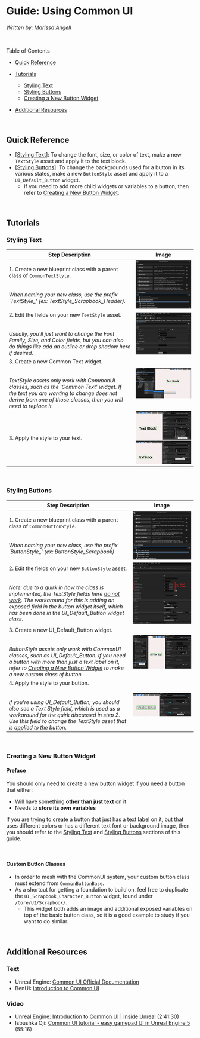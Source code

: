 # Guide: Using Common UI

*Written by: Marissa Angell*

<br>

Table of Contents

- [Quick Reference](#quick-reference)
- [Tutorials](#tutorials)
  - [Styling Text](#styling-text)
  - [Styling Buttons](#styling-buttons)
  - [Creating a New Button Widget](#creating-a-new-button-widget)

- [Additional Resources](#additional-resources)

<br>



## Quick Reference

- [[Styling Text](#styling-text)]: To change the font, size, or color of text, make a new `TextStyle` asset and apply it to the text block. 
- [[Styling Buttons](#styling-buttons)]: To change the backgrounds used for a button in its various states, make a new `ButtonStyle` asset and apply it to a `UI_Default_Button` widget.
  - If you need to add more child widgets or variables to a button, then refer to [Creating a New Button Widget](#creating-a-new-button-widget).

<br>



## Tutorials

### **Styling Text**

| Step Description                                             | Image                                                        |
| ------------------------------------------------------------ | ------------------------------------------------------------ |
| 1. Create a new blueprint class with a parent class of `CommonTextStyle`. <br /><br /><br />*When naming your new class, use the prefix 'TextStyle_' (ex: TextStyle_Scrapbook_Header).* | ![StylingText-1](images/StylingText-1.png)                   |
| 2. Edit the fields on your new `TextStyle` asset. <br /><br /><br />*Usually, you'll just want to change the Font Family, Size, and Color fields, but you can also do things like add an outline or drop shadow here if desired.* | ![](images/StylingText-2.png)                                |
| 3. Create a new Common Text widget.<br /><br /><br />*TextStyle assets only work with CommonUI classes, such as the 'Common Text' widget. If the text you are wanting to change does not derive from one of those classes, then you will need to replace it.* | ![](images/StylingText-2.5.png)                              |
| 3. Apply the style to your text.                             | ![](images/StylingText-3-1.png)<br />![](images/StylingText-3-2.png) |

<br>



### **Styling Buttons**

| Step Description                                             | Image                            |
| ------------------------------------------------------------ | -------------------------------- |
| 1. Create a new blueprint class with a parent class of `CommonButtonStyle`.<br />  <br /><br />*When naming your new class, use the prefix 'ButtonStyle_' (ex: ButtonStyle_Scrapbook)* | ![](images/StylingButtons-1.png) |
| 2. Edit the fields on your new `ButtonStyle` asset. <br /><br /><br />*Note: due to a quirk in how the class is implemented, the TextStyle fields here <u>do not work</u>. The workaround for this is adding an exposed field in the button widget itself, which has been done in the UI_Default_Button widget class.* | ![](images/StylingButtons-2.png) |
| 3. Create a new UI_Default_Button widget.<br /><br /><br />*ButtonStyle assets only work with CommonUI classes, such as UI_Default_Button. If you need a button with more than just a text label on it, refer to [Creating a New Button Widget](#creating-a-new-button-widget) to make a new custom class of button.* | ![](images/StylingButtons-3.png) |
| 4. Apply the style to your button. <br /><br /><br />*If you're using UI_Default_Button, you should also see a Text Style field, which is used as a workaround for the quirk discussed in step 2. Use this field to change the TextStyle asset that is applied to the button.* | ![](images/StylingButtons-4.png) |

<br>




### **Creating a New Button Widget**

#### Preface

You should only need to create a new button widget if you need a button that either:

- Will have something **other than just text** on it
- Needs to **store its own variables**

If you are trying to create a button that just has a text label on it, but that uses different colors or has a different text font or background image, then you should refer to the [Styling Text](#styling-text) and [Styling Buttons](#styling-buttons) sections of this guide.  

<br>

#### Custom Button Classes

- In order to mesh with the CommonUI system, your custom button class must extend from `CommonButtonBase`.
- As a shortcut for getting a foundation to build on, feel free to duplicate the `UI_Scrapbook_Character_Button` widget, found under `/Core/UI/Scrapbook/`.
  - This widget both adds an image and additional exposed variables on top of the basic button class, so it is a good example to study if you want to do similar.

<br>



## Additional Resources

### Text

- Unreal Engine: [Common UI Official Documentation](https://docs.unrealengine.com/5.0/en-US/common-ui-plugin-for-advanced-user-interfaces-in-unreal-engine/)
- BenUI: [Introduction to Common UI](https://benui.ca/unreal/common-ui-intro/)



### Video

- Unreal Engine: [Introduction to Common UI | Inside Unreal](https://www.youtube.com/watch?v=TTB5y-03SnE) (2:41:30)
- Isbushka Oji: [Common UI tutorial - easy gamepad UI in Unreal Engine 5](https://www.youtube.com/watch?v=uQisYatymjg) (55:16)









